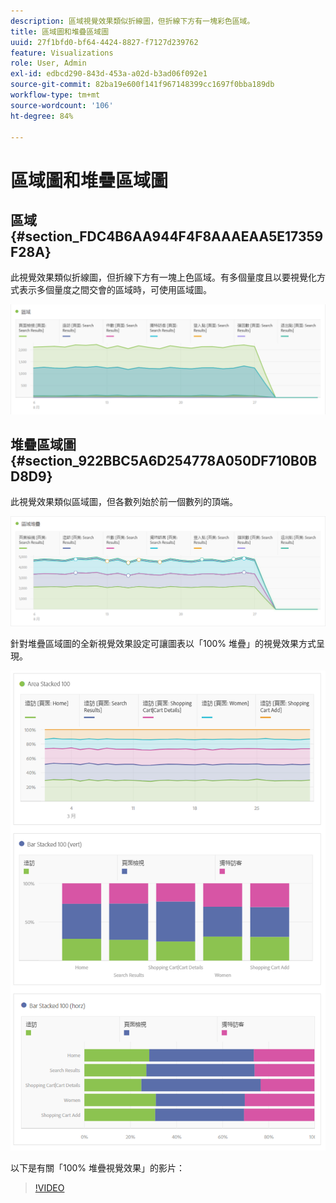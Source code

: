 ```yaml
---
description: 區域視覺效果類似折線圖，但折線下方有一塊彩色區域。
title: 區域圖和堆疊區域圖
uuid: 27f1bfd0-bf64-4424-8827-f7127d239762
feature: Visualizations
role: User, Admin
exl-id: edbcd290-843d-453a-a02d-b3ad06f092e1
source-git-commit: 82ba19e600f141f967148399cc1697f0bba189db
workflow-type: tm+mt
source-wordcount: '106'
ht-degree: 84%

---
```


# 區域圖和堆疊區域圖

## 區域 {#section_FDC4B6AA944F4F8AAAEAA5E17359F28A}

此視覺效果類似折線圖，但折線下方有一塊上色區域。有多個量度且以要視覺化方式表示多個量度之間交會的區域時，可使用區域圖。

![](assets/area.png)

## 堆疊區域圖 {#section_922BBC5A6D254778A050DF710B0BD8D9}

此視覺效果類似區域圖，但各數列始於前一個數列的頂端。

![](assets/area-stacked.png)

針對堆疊區域圖的全新視覺效果設定可讓圖表以「100% 堆疊」的視覺效果方式呈現。

![](assets/areastacked100.png)

以下是有關「100% 堆疊視覺效果」的影片：

>[!VIDEO](https://video.tv.adobe.com/v/23131/?quality=12)
